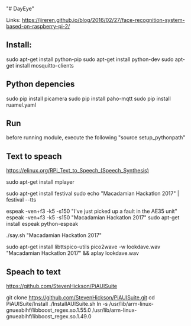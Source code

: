 "# DayEye" 

Links:
https://jireren.github.io/blog/2016/02/27/face-recognition-system-based-on-raspberry-pi-2/



## Install:
sudo apt-get install python-pip
sudo apt-get install python-dev
sudo apt-get install mosquitto-clients

## Python depencies
sudo pip install picamera
sudo pip install paho-mqtt
sudo pip install ruamel.yaml

## Run
before running module, execute the following
"source setup_pythonpath"


## Text to speach
https://elinux.org/RPi_Text_to_Speech_(Speech_Synthesis)

sudo apt-get install mplayer

sudo apt-get install festival
sudo echo "Macadamian Hackatlon 2017" | festival --tts

espeak -ven+f3 -k5 -s150 "I've just picked up a fault in the AE35 unit"
espeak -ven+f3 -k5 -s150 "Macadamian Hackatlon 2017"
sudo apt-get install espeak python-espeak

./say.sh "Macadamian Hackatlon 2017"

sudo apt-get install libttspico-utils
pico2wave -w lookdave.wav "Macadamian Hackatlon 2017" && aplay lookdave.wav

## Speach to text
https://github.com/StevenHickson/PiAUISuite

git clone https://github.com/StevenHickson/PiAUISuite.git
cd PiAUISuite/Install
./InstallAUISuite.sh
ln -s /usr/lib/arm-linux-gnueabihf/libboost_regex.so.1.55.0 /usr/lib/arm-linux-gnueabihf/libboost_regex.so.1.49.0
